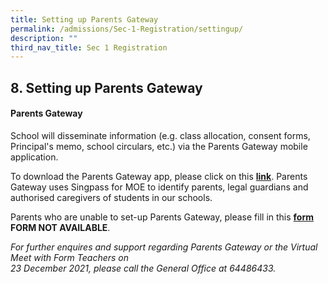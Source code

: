 ```yaml
---
title: Setting up Parents Gateway
permalink: /admissions/Sec-1-Registration/settingup/
description: ""
third_nav_title: Sec 1 Registration
---
```

## 8\. Setting up Parents Gateway

#### Parents Gateway

School will disseminate information (e.g. class allocation, consent forms, Principal's memo, school circulars, etc.) via the Parents Gateway mobile application.

To download the Parents Gateway app, please click on this [**link**](https://pg.moe.edu.sg/). Parents Gateway uses Singpass for MOE to identify parents, legal guardians and authorised caregivers of students in our schools.

Parents who are unable to set-up Parents Gateway, please fill in this [**form**](https://go.gov.sg/welcome-to-kc-2022) **FORM NOT AVAILABLE**.

_For further enquires and support regarding Parents Gateway or the Virtual Meet with Form Teachers on_ <br>
_23 December 2021, please call the General Office at 64486433._